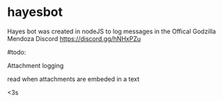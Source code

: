 # hayesbot
Hayes bot was created in nodeJS to log messages in the Offical Godzilla Mendoza Discord
https://discord.gg/hNHxPZu


#todo:

Attachment logging

read when attachments are embeded in a text 


<3s
